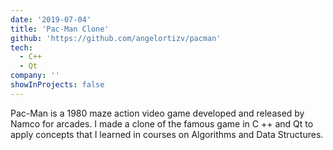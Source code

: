 ```yaml
---
date: '2019-07-04'
title: 'Pac-Man Clone'
github: 'https://github.com/angelortizv/pacman'
tech:
  - C++
  - Qt
company: ''
showInProjects: false
---
```


Pac-Man is a 1980 maze action video game developed and released by Namco for arcades. I made a clone of the famous game in C ++ and Qt to apply concepts that I learned in courses on Algorithms and Data Structures.
